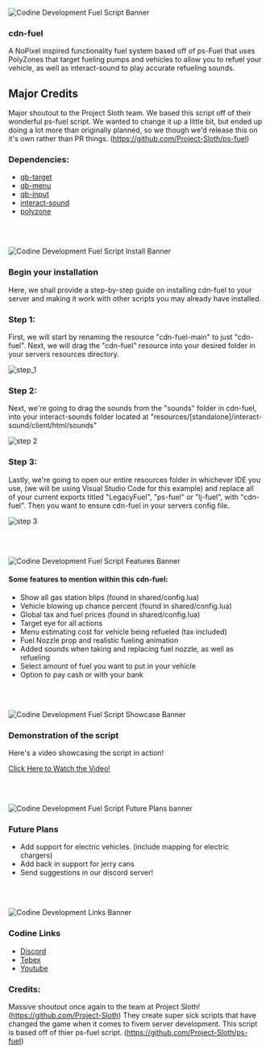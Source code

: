 ![Codine Development Fuel Script Banner](https://i.imgur.com/qVOMMvW.png)

### cdn-fuel

A NoPixel inspired functionality fuel system based off of ps-Fuel that uses PolyZones that target fueling pumps and vehicles to allow you to refuel your vehicle, as well as interact-sound to play accurate refueling sounds.

## Major Credits

Major shoutout to the Project Sloth team. We based this script off of their wonderful ps-fuel script. We wanted to change it up a little bit, but ended up doing a lot more than originally planned, so we though we'd release this on it's own rather than PR things. (https://github.com/Project-Sloth/ps-fuel)

### Dependencies:

- [qb-target](https://github.com/BerkieBb/qb-target)
- [qb-menu](https://github.com/qbcore-framework/qb-menu)
- [qb-input](https://github.com/qbcore-framework/qb-input)
- [interact-sound](https://github.com/plunkettscott/interact-sound)
- [polyzone](https://github.com/qbcore-framework/PolyZone)

<br>
<br>

![Codine Development Fuel Script Install Banner](https://i.imgur.com/bEiV8G0.png)

### Begin your installation

Here, we shall provide a step-by-step guide on installing cdn-fuel to your server and making it work with other scripts you may already have installed.

### Step 1:

First, we will start by renaming the resource "cdn-fuel-main" to just "cdn-fuel". Next, we will drag the "cdn-fuel" resource into your desired folder in your servers resources directory.

![step_1](https://i.imgur.com/8kg0LWe.gif)

### Step 2:

Next, we're going to drag the sounds from the "sounds" folder in cdn-fuel, into your interact-sounds folder located at "resources/[standalone]/interact-sound/client/html/sounds"

![step 2](https://i.imgur.com/4Mox2wP.gif)

### Step 3:

Lastly, we're going to open our entire resources folder in whichever IDE you use, (we will be using Visual Studio Code for this example) and replace all of your current exports titled "LegacyFuel", "ps-fuel" or "lj-fuel", with "cdn-fuel". Then you want to ensure cdn-fuel in your servers config file.

![step 3](https://i.imgur.com/VZnQpcS.gif)

<br>
<br>

![Codine Development Fuel Script Features Banner](https://i.imgur.com/ISHQJUL.png)

#### Some features to mention within this cdn-fuel:

- Show all gas station blips (found in shared/config.lua)
- Vehicle blowing up chance percent (found in shared/config.lua)
- Global tax and fuel prices (found in shared/config.lua)
- Target eye for all actions
- Menu estimating cost for vehicle being refueled (tax included)
- Fuel Nozzle prop and realistic fueling animation
- Added sounds when taking and replacing fuel nozzle, as well as refueling
- Select amount of fuel you want to put in your vehicle
- Option to pay cash or with your bank

<br>
<br>

![Codine Development Fuel Script Showcase Banner](https://i.imgur.com/HQOH3AX.png)

### Demonstration of the script

Here's a video showcasing the script in action!

[Click Here to Watch the Video!](https://youtu.be/ihZXGyOpliw)

<br>
<br>

![Codine Development Fuel Script Future Plans banner](https://i.imgur.com/1RoBsmo.png)

### Future Plans

- Add support for electric vehicles. (include mapping for electric chargers)
- Add back in support for jerry cans
- Send suggestions in our discord server!

<br>
<br>

![Codine Development Links Banner](https://i.imgur.com/SAqArzg.png)

### Codine Links

- [Discord](https://discord.gg/Ta6QNnuxM2)
- [Tebex](https://codine.tebex.io/)
- [Youtube](https://www.youtube.com/channel/UC3Nr0qtyQP9cGRK1m25pOqg)

### Credits:

Massive shoutout once again to the team at Project Sloth! (https://github.com/Project-Sloth) They create super sick scripts that have changed the game when it comes to fivem server development.
This script is based off of thier ps-fuel script. (https://github.com/Project-Sloth/ps-fuel)
